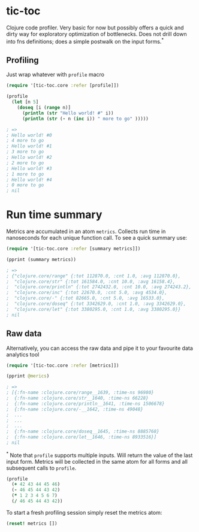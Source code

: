 # tic-toc
Clojure code profiler. Very basic for now but possibly offers a quick and dirty way for exploratory optimization of bottlenecks. Does not drill down into fns definitions; does a simple postwalk on the input forms.<sup>*</sup>

## Profiling
Just wrap whatever with `profile` macro
```clojure
(require '[tic-toc.core :refer [profile]])

(profile
  (let [n 5]
    (doseq [i (range n)]
      (println (str "Hello world! #" i))
      (println (str (- n (inc i)) " more to go" )))))

; =>
; Hello world! #0
; 4 more to go
; Hello world! #1
; 3 more to go
; Hello world! #2
; 2 more to go
; Hello world! #3
; 1 more to go
; Hello world! #4
; 0 more to go
; nil
```

# Run time summary
Metrics are accumulated in an atom `metrics`. Collects run time in nanoseconds for each unique function call. To see a quick summary use:
```clojure
(require '[tic-toc.core :refer [summary metrics]])

(pprint (summary metrics))

; =>
; {"clojure.core/range" {:tot 112870.0, :cnt 1.0, :avg 112870.0},
;  "clojure.core/str" {:tot 161584.0, :cnt 10.0, :avg 16158.4},
;  "clojure.core/println" {:tot 2742432.0, :cnt 10.0, :avg 274243.2},
;  "clojure.core/inc" {:tot 22670.0, :cnt 5.0, :avg 4534.0},
;  "clojure.core/-" {:tot 82665.0, :cnt 5.0, :avg 16533.0},
;  "clojure.core/doseq" {:tot 3342629.0, :cnt 1.0, :avg 3342629.0},
;  "clojure.core/let" {:tot 3380295.0, :cnt 1.0, :avg 3380295.0}}
; nil
```

## Raw data
Alternatively, you can access the raw data and pipe it to your favourite data analytics tool

```clojure
(require '[tic-toc.core :refer [metrics]])

(pprint @merics)

; =>
; [{:fn-name :clojure.core/range__1639, :time-ns 96980}
;  {:fn-name :clojure.core/str__1640, :time-ns 66228}
;  {:fn-name :clojure.core/println__1641, :time-ns 1506678}
;  {:fn-name :clojure.core/-__1642, :time-ns 49048}
;  ...
;  ...
;  ...
;  {:fn-name :clojure.core/doseq__1645, :time-ns 8885768}
;  {:fn-name :clojure.core/let__1646, :time-ns 8933516}]
; nil
```

<sup>*</sup> Note that `profile` supports multiple inputs. Will return the value of the last input form. Metrics will be collected in the same atom for all forms and all subsequent calls to `profile`.

```clojure
(profile
  (+ 42 43 44 45 46)
  (- 46 45 44 43 42)
  (* 1 2 3 4 5 6 7)
  (/ 46 45 44 43 42))
```
To start a fresh profiling session simply reset the metrics atom:
```clojure
(reset! metrics [])
```